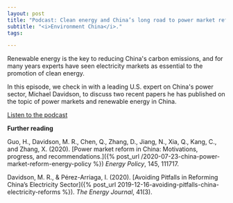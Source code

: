 ```yaml
---
layout: post
title: "Podcast: Clean energy and China’s long road to power market reform"
subtitle: "<i>Environment China</i>."
tags:

---
```


Renewable energy is the key to reducing China's carbon emissions, and for many years experts have seen electricity markets as essential to the promotion of clean energy.

In this episode, we check in with a leading U.S. expert on China's power sector, Michael Davidson, to discuss two recent papers he has published on the topic of power markets and renewable energy in China.

[Listen to the podcast](https://www.environmentchinapodcast.com/podcast/episode/3055171a/clean-energy-and-chinas-long-road-to-power-market-reform)

**Further reading**

Guo, H., Davidson, M. R., Chen, Q., Zhang, D., Jiang, N., Xia, Q., Kang, C., and Zhang, X. (2020). [Power market reform in China: Motivations, progress, and recommendations.]({% post_url /2020-07-23-china-power-market-reform-energy-policy %}) _Energy Policy_, 145, 111717.

Davidson, M. R., & Pérez-Arriaga, I. (2020). [Avoiding Pitfalls in Reforming China’s Electricity Sector]({% post_url 2019-12-16-avoiding-pitfalls-china-electricity-reforms %}). _The Energy Journal_, 41(3).



